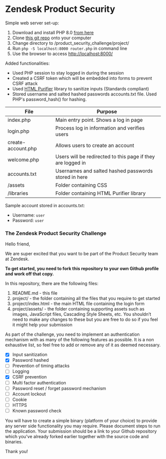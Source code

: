 # Zendesk Product Security

Simple web server set-up:
1. Download and install PHP 8.0 [from here](https://www.php.net/downloads)
2. Clone [this git repo](https://github.com/hussain1998/product_security_challenge) onto your computer
3. Change directory to /product_security_challenge/project/
4. Run `php -S localhost:8000 router.php` in command line
5. Use the browser to access [http://localhost:8000/](http://localhost:8000/) 

Added functionalities:
- Used PHP session to stay logged in during the session
- Created a CSRF token which will be embedded into forms to prevent CSRF attack
- Used [HTML Purifier](http://htmlpurifier.org/) library to sanitize inputs (Standards compliant)
- Stored username and salted hashed passwords accounts.txt file. Used PHP's password_hash() for hashing.

| File               | Purpose                                                     |
|--------------------|-------------------------------------------------------------|
| index.php          | Main entry point. Shows a log in page                       |
| login.php          | Process log in information and verifies users               |
| create-account.php | Allows users to create an account                           |
| welcome.php        | Users will be redirected to this page if they are logged in |
| accounts.txt       | Usernames and salted hashed passwords stored in here        |
| /assets            | Folder containing CSS                                       |
| /libraries         | Folder containing HTML Purifier library                     |

Sample account stored in accounts.txt:
- Username: `user`
- Password: `user`

### The Zendesk Product Security Challenge

Hello friend,

We are super excited that you want to be part of the Product Security team at Zendesk.

**To get started, you need to fork this repository to your own Github profile and work off that copy.**

In this repository, there are the following files:
1. README.md - this file
2. project/ - the folder containing all the files that you require to get started
3. project/index.html - the main HTML file containing the login form
4. project/assets/ - the folder containing supporting assets such as images, JavaScript files, Cascading Style Sheets, etc. You shouldn’t need to make any changes to these but you are free to do so if you feel it might help your submission

As part of the challenge, you need to implement an authentication mechanism with as many of the following features as possible. It is a non exhaustive list, so feel free to add or remove any of it as deemed necessary.

- [X] Input sanitization
- [X] Password hashed
- [ ] Prevention of timing attacks
- [ ] Logging
- [X] CSRF prevention
- [ ] Multi factor authentication
- [ ] Password reset / forget password mechanism
- [ ] Account lockout
- [ ] Cookie
- [ ] HTTPS
- [ ] Known password check

You will have to create a simple binary (platform of your choice) to provide any server side functionality you may require. Please document steps to run the application. Your submission should be a link to your Github repository which you've already forked earlier together with the source code and binaries.

Thank you!
